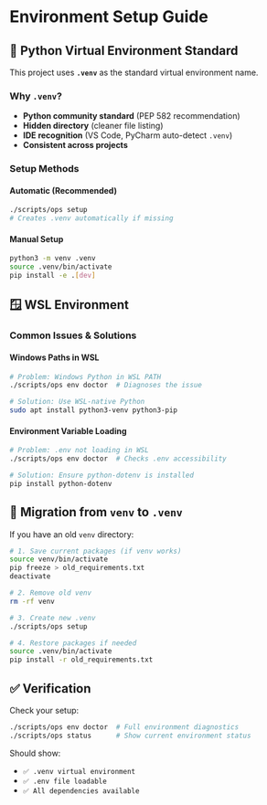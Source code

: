 # Environment Setup Guide

## 🐍 **Python Virtual Environment Standard**

This project uses **`.venv`** as the standard virtual environment name.

### **Why `.venv`?**
- **Python community standard** (PEP 582 recommendation)
- **Hidden directory** (cleaner file listing)
- **IDE recognition** (VS Code, PyCharm auto-detect `.venv`)
- **Consistent across projects**

### **Setup Methods**

#### **Automatic (Recommended)**
```bash
./scripts/ops setup
# Creates .venv automatically if missing
```

#### **Manual Setup**
```bash
python3 -m venv .venv
source .venv/bin/activate
pip install -e .[dev]
```

## 🪟 **WSL Environment**

### **Common Issues & Solutions**

#### **Windows Paths in WSL**
```bash
# Problem: Windows Python in WSL PATH
./scripts/ops env doctor  # Diagnoses the issue

# Solution: Use WSL-native Python
sudo apt install python3-venv python3-pip
```

#### **Environment Variable Loading**
```bash
# Problem: .env not loading in WSL
./scripts/ops env doctor  # Checks .env accessibility

# Solution: Ensure python-dotenv is installed
pip install python-dotenv
```

## 🔄 **Migration from `venv` to `.venv`**

If you have an old `venv` directory:

```bash
# 1. Save current packages (if venv works)
source venv/bin/activate
pip freeze > old_requirements.txt
deactivate

# 2. Remove old venv
rm -rf venv

# 3. Create new .venv
./scripts/ops setup

# 4. Restore packages if needed
source .venv/bin/activate
pip install -r old_requirements.txt
```

## ✅ **Verification**

Check your setup:
```bash
./scripts/ops env doctor  # Full environment diagnostics
./scripts/ops status      # Show current environment status
```

Should show:
- `✅ .venv virtual environment`
- `✅ .env file loadable`
- `✅ All dependencies available`